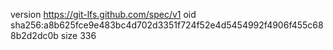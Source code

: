 version https://git-lfs.github.com/spec/v1
oid sha256:a8b625fce9e483bc4d702d3351f724f52e4d5454992f4906f455c688b2d2dc0b
size 336
